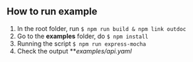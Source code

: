 ## How to run example

1. In the root folder, run `$ npm run build & npm link outdoc`
2. Go to the **examples** folder, do `$ npm install`
3. Running the script `$ npm run express-mocha`
4. Check the output ***examples/api.yaml*
